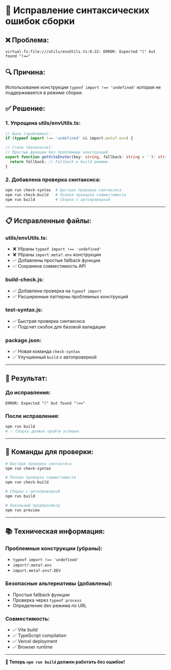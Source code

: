 # 🔧 Исправление синтаксических ошибок сборки

## ❌ **Проблема:**
```
virtual-fs:file:///utils/envUtils.ts:9:22: ERROR: Expected "(" but found "!=="
```

## 🔍 **Причина:**
Использование конструкции `typeof import !== 'undefined'` которая не поддерживается в режиме сборки.

## ✅ **Решение:**

### **1. Упрощена utils/envUtils.ts:**
```typescript
// Было (проблемно):
if (typeof import !== 'undefined' && import.meta?.env) {

// Стало (безопасно):
// Простые функции без проблемных конструкций
export function getViteEnvVar(key: string, fallback: string = ''): string {
  return fallback; // Fallback в build режиме
}
```

### **2. Добавлена проверка синтаксиса:**
```bash
npm run check-syntax  # Быстрая проверка синтаксиса
npm run check-build   # Полная проверка совместимости
npm run build         # Сборка с автопроверкой
```

---

## 📋 **Исправленные файлы:**

### **utils/envUtils.ts:**
- ❌ Убраны `typeof import !== 'undefined'`
- ❌ Убраны `import.meta?.env` конструкции  
- ✅ Добавлены простые fallback функции
- ✅ Сохранена совместимость API

### **build-check.js:**
- ✅ Добавлена проверка на `typeof import`
- ✅ Расширенные паттерны проблемных конструкций

### **test-syntax.js:**
- ✅ Быстрая проверка синтаксиса
- ✅ Подсчет скобок для базовой валидации

### **package.json:**
- ✅ Новая команда `check-syntax`
- ✅ Улучшенный `build` с автопроверкой

---

## 🎯 **Результат:**

### **До исправления:**
```
ERROR: Expected "(" but found "!=="
```

### **После исправления:**
```bash
npm run build
# ✅ Сборка должна пройти успешно
```

---

## 🔧 **Команды для проверки:**

```bash
# Быстрая проверка синтаксиса
npm run check-syntax

# Полная проверка совместимости  
npm run check-build

# Сборка с автопроверкой
npm run build

# Локальный предпросмотр
npm run preview
```

---

## 📚 **Техническая информация:**

### **Проблемные конструкции (убраны):**
- `typeof import !== 'undefined'`
- `import?.meta?.env`
- `import.meta?.env?.DEV`

### **Безопасные альтернативы (добавлены):**
- Простые fallback функции
- Проверка через `typeof process`
- Определение dev режима по URL

### **Совместимость:**
- ✅ Vite build
- ✅ TypeScript compilation  
- ✅ Vercel deployment
- ✅ Browser runtime

---

**🚀 Теперь `npm run build` должен работать без ошибок!**